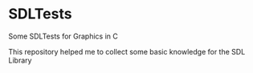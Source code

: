 # SDLTests
Some SDLTests for Graphics in C

This repository helped me to collect some basic knowledge for the SDL Library

